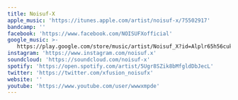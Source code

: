 ```yaml
---
title: Noisuf-X
apple_music: 'https://itunes.apple.com/artist/noisuf-x/75502917'
bandcamp: ''
facebook: 'https://www.facebook.com/NOISUFXofficial'
google_music: >-
   https://play.google.com/store/music/artist/Noisuf_X?id=Alplr65h56cukjizwfjoywlqqby
instagram: 'https://www.instagram.com/noisuf.x'
soundcloud: 'https://soundcloud.com/noisuf-x'
spotify: 'https://open.spotify.com/artist/5Ugr8SZik8bMfgldDbJecL'
twitter: 'https://twitter.com/xfusion_noisufx'
website: ''
youtube: 'https://www.youtube.com/user/wwwxmpde'
---
```

